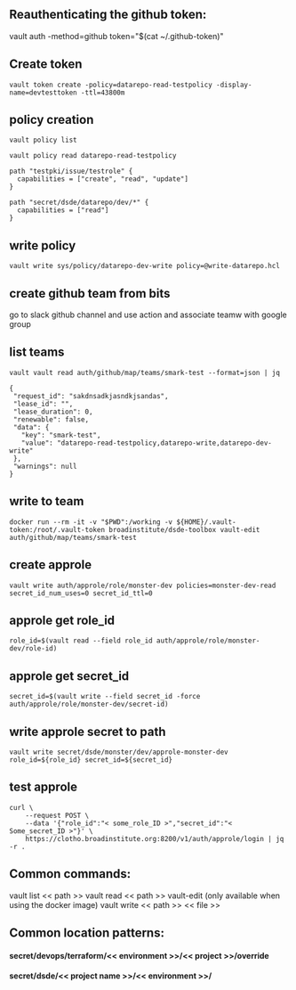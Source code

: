 ## Reauthenticating the github token:
vault auth -method=github token="$(cat ~/.github-token)"

## Create token
```
vault token create -policy=datarepo-read-testpolicy -display-name=devtesttoken -ttl=43800m
```
## policy creation
```
vault policy list
```
```
vault policy read datarepo-read-testpolicy

path "testpki/issue/testrole" {
  capabilities = ["create", "read", "update"]
}

path "secret/dsde/datarepo/dev/*" {
  capabilities = ["read"]
}
```
## write policy
```
vault write sys/policy/datarepo-dev-write policy=@write-datarepo.hcl
```
## create github team from bits
go to slack github channel and use action and associate teamw with google group

## list teams
```
vault vault read auth/github/map/teams/smark-test --format=json | jq

{
 "request_id": "sakdnsadkjasndkjsandas",
 "lease_id": "",
 "lease_duration": 0,
 "renewable": false,
 "data": {
   "key": "smark-test",
   "value": "datarepo-read-testpolicy,datarepo-write,datarepo-dev-write"
 },
 "warnings": null
}
```
## write to team
```
docker run --rm -it -v "$PWD":/working -v ${HOME}/.vault-token:/root/.vault-token broadinstitute/dsde-toolbox vault-edit auth/github/map/teams/smark-test
```
## create approle
```
vault write auth/approle/role/monster-dev policies=monster-dev-read secret_id_num_uses=0 secret_id_ttl=0
```
## approle get role_id
```
role_id=$(vault read --field role_id auth/approle/role/monster-dev/role-id)
```
## approle get secret_id
```
secret_id=$(vault write --field secret_id -force auth/approle/role/monster-dev/secret-id)
```
## write approle secret to path
```
vault write secret/dsde/monster/dev/approle-monster-dev role_id=${role_id} secret_id=${secret_id}
```
## test approle
```
curl \
    --request POST \
    --data '{"role_id":"< some_role_ID >","secret_id":"< Some_secret_ID >"}' \
    https://clotho.broadinstitute.org:8200/v1/auth/approle/login | jq -r .
```

## Common commands:
   vault list << path >>
   vault read << path >>
   vault-edit (only available when using the docker image)
   vault write  << path >> << file >>

## Common location patterns:
#### secret/devops/terraform/<< environment >>/<< project >>/override
#### secret/dsde/<< project name >>/<< environment >>/
